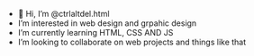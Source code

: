 - 👋 Hi, I’m @ctrlaltdel.html
- I’m interested in web design and grpahic design
-  I’m currently learning HTML, CSS AND JS
-  I’m looking to collaborate on web projects and things like that
